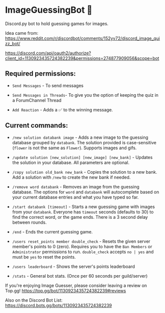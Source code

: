 # ImageGuessingBot 🎨
Discord.py bot to hold guessing games for images.

Idea came from:  https://www.reddit.com/r/discordbot/comments/152yv72/discord_image_quizz_bot/

https://discord.com/api/oauth2/authorize?client_id=1130923435724382239&permissions=274877909056&scope=bot

## Required permissions:

- `Send Messages` - To send messages

- `Send Messages in Threads`- To give you the option of keeping the quiz in a ForumChannel Thread

- `Add Reaction` - Adds a ✅ to the winning message.

## Current commands:

- `/new solution databank image` - Adds a new image to the guessing database grouped by `databank`.  The solution provided is case-sensitive (`flower` is not the same as `Flower`).  Supports images and gifs.

- `/update solution [new_solution] [new_image] [new_bank]` - Updates the solution in your database.  All parameters are optional.

- `/copy solution old_bank new_bank` - Copies the solution to a new bank.  Add a solution with `/new` to create the new bank if needed.

- `/remove word databank` - Removes an image from the guessing database.  The options for `word` and `databank` will autocomplete based on your current database entries and what you have typed so far.

- `/start databank [timeout]` - Starts a new guessing game with images from your `databank`.  Everyone has `timeout` seconds (defaults to 30) to find the correct word, or the game ends.  There is a 3 second delay between rounds.

- `/end` - Ends the current guessing game.

- `/users reset_points member double_check` - Resets the given server member's points to 0 (zero).  Requires you to have the `Ban Members` or `Administrator` permissions to run.  `double_check` accepts `no | yes` and must be `yes` to reset the points.

- `/users leaderboard` - Shows the server's points leaderboard

- `/stats` - General bot stats.  (Once per 60 seconds per guild/server)



If you're enjoying Image Guesser, please consider leaving a review on Top.gg!
https://top.gg/bot/1130923435724382239#reviews

Also on the Discord Bot List:
https://discord.bots.gg/bots/1130923435724382239
